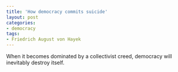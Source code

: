 ```yaml
---
title: 'How democracy commits suicide'
layout: post
categories:
- democracy
tags:
- Friedrich August von Hayek
---
```


When it becomes dominated by a collectivist creed, democracy will inevitably destroy itself.